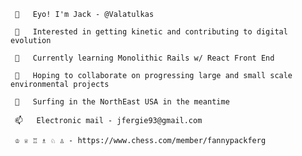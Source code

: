      👋   Eyo! I'm Jack - @Valatulkas
     
     👀   Interested in getting kinetic and contributing to digital evolution
     
     🌱   Currently learning Monolithic Rails w/ React Front End
     
     💞️   Hoping to collaborate on progressing large and small scale environmental projects
     
     🌊   Surfing in the NorthEast USA in the meantime
     
     📫   Electronic mail - jfergie93@gmail.com      
     
     ♔ ♕ ♖ ♗ ♘ ♙ - https://www.chess.com/member/fannypackferg
                  

<!---
Valatulkas/Valatulkas is a ✨ special ✨ repository because its `README.md` (this file) appears on your GitHub profile.
You can click the Preview link to take a look at your changes.
--->
